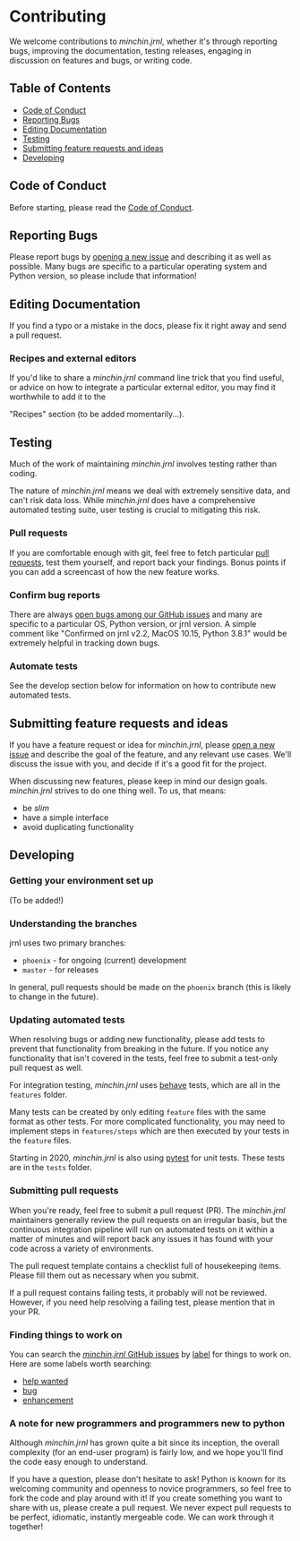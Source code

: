 <!-- Copyright (C) 2012-2021 jrnl contributors
     License: https://www.gnu.org/licenses/gpl-3.0.html -->
# Contributing

We welcome contributions to *minchin.jrnl*, whether it's through reporting bugs, improving the documentation, testing releases, engaging in discussion on features and bugs, or writing code.

## Table of Contents

* [Code of Conduct](#code-of-conduct)
* [Reporting Bugs](#reporting-bugs)
* [Editing Documentation](#editing-documentation)
* [Testing](#testing)
* [Submitting feature requests and ideas](#submitting-feature-requests-and-ideas)
* [Developing](#developing)

## Code of Conduct

Before starting, please read the [Code of Conduct](https://github.com/MinchinWeb/.github/blob/master/.github/CODE_OF_CONDUCT.md).

## Reporting Bugs

Please report bugs by [opening a new issue](https://github.com/MinchinWeb/minchin.jrnl/issuess/new/choose) and describing it as well as possible. Many bugs are specific to a particular operating system and Python version, so please include that information!

## Editing Documentation

If you find a typo or a mistake in the docs, please fix it right away and send a pull request.

<!--
To edit the documentation, edit the `docs/*.md` files on the **develop** branch. You can see the result if you run `make html` (or `poetry run mkdocs serve` if on Windows) inside the project's root directory, then navigating your browser to [localhost:8000](http://localhost:8000).

The `gh-pages` branch is automatically maintained and generated after your changes are merged. You should never have to edit that branch.
-->

### Recipes and external editors

If you'd like to share a *minchin.jrnl* command line trick that you find useful, or advice on how to integrate a particular external editor, you may find it worthwhile to add it to the
<!-- ["Recipes" section](docs/recipes.md).-->
"Recipes" section (to be added momentarily...).

## Testing

Much of the work of maintaining *minchin.jrnl* involves testing rather than coding.

The nature of *minchin.jrnl* means we deal with extremely sensitive data, and can't risk data loss. While *minchin.jrnl* does have a comprehensive automated testing suite, user testing is crucial to mitigating this risk.

<!--
### Prereleases

[Prereleases are deployed through PyPi much like normal releases](https://pypi.org/project/jrnl/#history). You can use [pipx](https://pypi.org/project/pipx/) to fetch them and test them. See the [changelog](CHANGELOG.md) for information on what has changed with each release.
-->

### Pull requests

If you are comfortable enough with git, feel free to fetch particular [pull requests](https://github.com/jrnl-org/jrnl/pulls), test them yourself, and report back your findings. Bonus points if you can add a screencast of how the new feature works.

### Confirm bug reports

There are always [open bugs among our GitHub issues](https://github.com/MinchinWeb/minchin.jrnl/issuess?q=is%3Aissue+is%3Aopen+label%3Abug) and many are specific to a particular OS, Python version, or jrnl version. A simple comment like "Confirmed on jrnl v2.2, MacOS 10.15, Python 3.8.1" would be extremely helpful in tracking down bugs.

### Automate tests

See the develop section below for information on how to contribute new automated tests.

## Submitting feature requests and ideas

If you have a feature request or idea for *minchin.jrnl*, please [open a new issue](https://github.com/MinchinWeb/minchin.jrnl/issuess/new/choose) and describe the goal of the feature, and any relevant use cases. We'll discuss the issue with you, and decide if it's a good fit for the project.

When discussing new features, please keep in mind our design goals. *minchin.jrnl* strives to do one thing well. To us, that means:

* be _slim_
* have a simple interface
* avoid duplicating functionality

## Developing

### Getting your environment set up

<!--
You will need to install [poetry](https://poetry.eustace.io/) to develop jrnl. It will take care of all of the project's other dependencies.
-->

(To be added!)

### Understanding the branches

jrnl uses two primary branches:

 * `phoenix` - for ongoing (current) development
 * `master` - for releases

In general, pull requests should be made on the `phoenix` branch (this is likely to change in the future).

<!--
### Common development commands

You can find an inventory of commands in the `makefile`. \*nix users can run the commands by typing `make` followed by the name of the command; however, Windows users will need to type out the commands directly, or install a third-party make tool such as [GNU Make for Windows](http://gnuwin32.sourceforge.net/packages/make.htm).

A typical development workflow includes:

 * Running tests: `make test`
 * Running the source in a virtual environment:
   * `poetry install`
   * `poetry shell`
   * `jrnl` (with or without arguments as necessary)
 * Linting the code to standardize its style: `make lint`
-->

### Updating automated tests

When resolving bugs or adding new functionality, please add tests to prevent that functionality from breaking in the future. If you notice any functionality that isn't covered in the tests, feel free to submit a test-only pull request as well.

For integration testing, *minchin.jrnl* uses [behave](https://behave.readthedocs.io/) tests, which are all in the `features` folder.

Many tests can be created by only editing `feature` files with the same format as other tests. For more complicated functionality, you may need to implement steps in `features/steps` which are then executed by your tests in the `feature` files.

Starting in 2020, *minchin.jrnl* is also using [pytest](https://docs.pytest.org/) for unit tests. These tests are in the `tests` folder.

### Submitting pull requests

When you're ready, feel free to submit a pull request (PR). The *minchin.jrnl* maintainers generally review the pull requests on an irregular basis, but the continuous integration pipeline will run on automated tests on it within a matter of minutes and will report back any issues it has found with your code across a variety of environments.

The pull request template contains a checklist full of housekeeping items. Please fill them out as necessary when you submit.

If a pull request contains failing tests, it probably will not be reviewed<!--, and it definitely will not be approved-->. However, if you need help resolving a failing test, please mention that in your PR.

### Finding things to work on

You can search the [*minchin.jrnl* GitHub issues](https://github.com/MinchinWeb/minchin.jrnl/issuess) by [label](https://github.com/jrnl-org/jrnl/labels) for things to work on. Here are some labels worth searching:

<!--* [critical](https://github.com/jrnl-org/jrnl/labels/critical)-->
* [help wanted](https://github.com/jrnl-org/jrnl/labels/help%20wanted)
* [bug](https://github.com/jrnl-org/jrnl/labels/bug)
* [enhancement](https://github.com/jrnl-org/jrnl/labels/enhancement)

### A note for new programmers and programmers new to python

Although *minchin.jrnl* has grown quite a bit since its inception, the overall complexity (for an end-user program) is fairly low, and we hope you'll find the code easy enough to understand.

If you have a question, please don't hesitate to ask! Python is known for its welcoming community and openness to novice programmers, so feel free to fork the code and play around with it! If you create something you want to share with us, please create a pull request. We never expect pull requests to be perfect, idiomatic, instantly mergeable code. We can work through it together!
